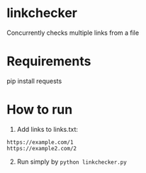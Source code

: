 # linkchecker
Concurrently checks multiple links from a file

# Requirements
pip install requests

# How to run
1. Add links to links.txt: 
  ```
  https://example.com/1
  https://example2.com/2
  ```
2. Run simply by
 ``` python linkchecker.py ```
